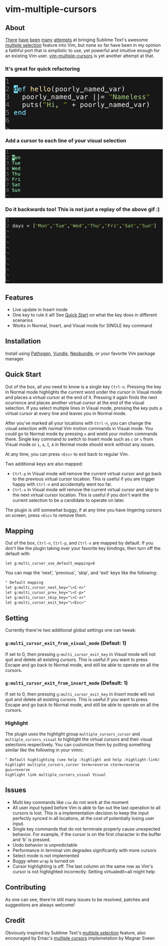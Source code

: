 # vim-multiple-cursors

## About
[There](https://github.com/paradigm/vim-multicursor) [have](https://github.com/felixr/vim-multiedit) [been](https://github.com/hlissner/vim-multiedit) [many](https://github.com/adinapoli/vim-markmultiple) [attempts](https://github.com/AndrewRadev/multichange.vim) at bringing Sublime Text's awesome [multiple selection][sublime-multiple-selection] feature into Vim, but none so far have been in my opinion a faithful port that is simplistic to use, yet powerful and intuitive enough for an existing Vim user. [vim-multiple-cursors] is yet another attempt at that.

### It's great for quick refactoring
![Example1](assets/example1.gif?raw=true)

### Add a cursor to each line of your visual selection
![Example2](assets/example2.gif?raw=true)

### Do it backwards too! This is not just a replay of the above gif :)
![Example3](assets/example3.gif?raw=true)

## Features
- Live update in Insert mode
- One key to rule it all! See [Quick Start](#quick-start) on what the key does in different scenarios
- Works in Normal, Insert, and Visual mode for SINGLE key command

## Installation
Install using [Pathogen], [Vundle], [Neobundle], or your favorite Vim package manager.

## Quick Start
Out of the box, all you need to know is a single key `Ctrl-n`. Pressing the key in Normal mode highlights the current word under the cursor in Visual mode and places a virtual cursor at the end of it. Pressing it again finds the next ocurrence and places another virtual cursor at the end of the visual selection. If you select multiple lines in Visual mode, pressing the key puts a virtual cursor at every line and leaves you in Normal mode.

After you've marked all your locations with `Ctrl-n`, you can change the visual selection with normal Vim motion commands in Visual mode. You could go to Normal mode by pressing `v` and wield your motion commands there. Single key command to switch to Insert mode such as `c` or `s` from Visual mode or `i`, `a`, `I`, `A` in Normal mode should work without any issues.

At any time, you can press `<Esc>` to exit back to regular Vim.

Two additional keys are also mapped:
- `Ctrl-p` in Visual mode will remove the current virtual cursor and go back to the previous virtual cursor location. This is useful if you are trigger happy with `Ctrl-n` and accidentally went too far.
- `Ctrl-x` in Visual mode will remove the current virtual cursor and skip to the next virtual cursor location. This is useful if you don't want the current selection to be a candidate to operate on later.

The plugin is still somewhat buggy, if at any time you have lingering cursors on screen, press `<Esc>` to remove them.

## Mapping
Out of the box, `Ctrl-n`, `Ctrl-p`, and `Ctrl-x` are mapped by default. If you don't like the plugin taking over your favorite key bindings, then turn off the default with
```
let g:multi_cursor_use_default_mapping=0
```

You can map the 'next', 'previous', 'skip', and 'exit' keys like the following:
```
" Default mapping
let g:multi_cursor_next_key="\<C-n>"
let g:multi_cursor_prev_key="\<C-p>"
let g:multi_cursor_skip_key="\<C-x>"
let g:multi_cursor_exit_key="\<Esc>"
```

## Setting
Currently there're two additional global settings one can tweak:
### ```g:multi_cursor_exit_from_visual_mode``` (Defaut: 1)

If set to 0, then pressing `g:multi_cursor_exit_key` in _Visual_ mode will not quit and delete all existing cursors. This is useful if you want to press Escape and go back to Normal mode, and still be able to operate on all the cursors.

### ```g:multi_cursor_exit_from_insert_mode``` (Default: 1)
If set to 0, then pressing `g:multi_cursor_exit_key` in _Insert_ mode will not quit and delete all existing cursors. This is useful if you want to press Escape and go back to Normal mode, and still be able to operate on all the cursors.

### Highlight
The plugin uses the highlight group `multiple_cursors_cursor` and `multiple_cursors_visual` to highlight the virtual cursors and their visual selections respectively. You can customize them by putting something similar like the following in your vimrc:

```
" Default highlighting (see help :highlight and help :highlight-link)
highlight multiple_cursors_cursor term=reverse cterm=reverse gui=reverse
highlight link multiple_cursors_visual Visual
```

## Issues
- Multi key commands like `ciw` do not work at the moment
- All user input typed before Vim is able to fan out the last operation to all cursors is lost. This is a implementation decision to keep the input perfectly synced in all locations, at the cost of potentially losing user input.
- Single key commands that do not terminate properly cause unexpected behavior. For example, if the cursor is on the first character in the buffer and 'b' is pressed.
- Undo behavior is unpredictable
- Performance in terminal vim degrades significantly with more cursors
- Select mode is not implemented
- Buggy when `wrap` is turned on
- Cursor highlighting is off. The last column on the same row as Vim's cursor is not highlighted incorrectly. Setting virtualedit=all might help

## Contributing
As one can see, there're still many issues to be resolved, patches and suggestions are always welcome!

## Credit
Obviously inspired by Sublime Text's [multiple selection][sublime-multiple-selection] feature, also encouraged by Emac's [multiple cursors][emacs-multiple-cursors] implemetation by Magnar Sveen

[vim-multiple-cursors]:http://github.com/terryma/vim-multiple-cursors
[sublime-multiple-selection]:http://www.sublimetext.com/docs/2/multiple_selection_with_the_keyboard.html
[Pathogen]:http://github.com/tpope/vim-pathogen
[Vundle]:http://github.com/gmarik/vundle
[Neobundle]:http://github.com/Shougo/neobundle.vim
[emacs-multiple-cursors]:https://github.com/magnars/multiple-cursors.el
